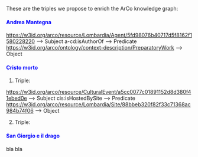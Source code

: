 These are the triples we propose to enrich the ArCo knowledge graph:

<a name="mm-anchor"></a>
<h4 style="color:blue ;">Andrea Mantegna</h4>

<https://w3id.org/arco/resource/Lombardia/Agent/5fd98076b40717d5f8162f1580228220> --> Subject
a-cd:isAuthorOf --> Predicate
<https://w3id.org/arco/ontology/context-description/PreparatoryWork> --> Object

<a name="mm-anchor"></a>
<h4 style="color:blue ;">Cristo morto</h4>

1. Triple:

<https://w3id.org/arco/resource/CulturalEvent/a5cc0077c01891152d8d380f41ebed0e> --> Subject
cis:isHostedBySite --> Predicate
<https://w3id.org/arco/resource/Lombardia/Site/88bbeb320f82f33c71368ac984b74f06> --> Object

2. Triple:





<a name="mm-anchor"></a>
<h4 style="color:blue ;">San Giorgio e il drago</h4>

bla bla
